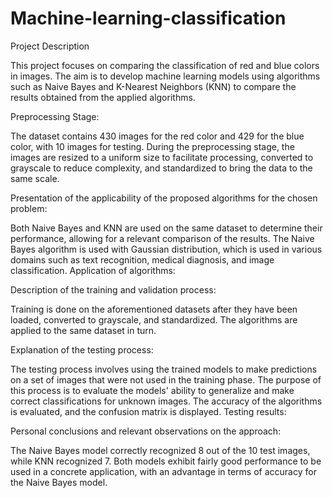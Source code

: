 # Machine-learning-classification

Project Description

This project focuses on comparing the classification of red and blue colors in images. The aim is to develop machine learning models using algorithms such as Naive Bayes and K-Nearest Neighbors (KNN) to compare the results obtained from the applied algorithms.

Preprocessing Stage:

The dataset contains 430 images for the red color and 429 for the blue color, with 10 images for testing.
During the preprocessing stage, the images are resized to a uniform size to facilitate processing, converted to grayscale to reduce complexity, and standardized to bring the data to the same scale.

Presentation of the applicability of the proposed algorithms for the chosen problem:

Both Naive Bayes and KNN are used on the same dataset to determine their performance, allowing for a relevant comparison of the results.
The Naive Bayes algorithm is used with Gaussian distribution, which is used in various domains such as text recognition, medical diagnosis, and image classification.
Application of algorithms:

Description of the training and validation process:

Training is done on the aforementioned datasets after they have been loaded, converted to grayscale, and standardized. The algorithms are applied to the same dataset in turn.


Explanation of the testing process:

The testing process involves using the trained models to make predictions on a set of images that were not used in the training phase. The purpose of this process is to evaluate the models' ability to generalize and make correct classifications for unknown images.
The accuracy of the algorithms is evaluated, and the confusion matrix is displayed.
Testing results:

Personal conclusions and relevant observations on the approach:

The Naive Bayes model correctly recognized 8 out of the 10 test images, while KNN recognized 7. Both models exhibit fairly good performance to be used in a concrete application, with an advantage in terms of accuracy for the Naive Bayes model.
